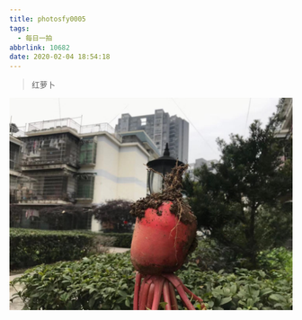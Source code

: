 ```yaml
---
title: photosfy0005
tags:
  - 每日一拍
abbrlink: 10682
date: 2020-02-04 18:54:18
---
```


> 红萝卜

<!--more-->

![](../imagesphotosfy0005/WechatIMG7.jpeg)

